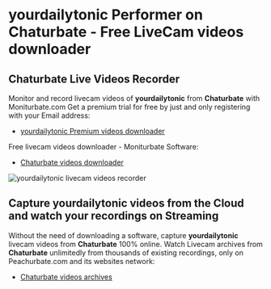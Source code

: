 # yourdailytonic Performer on Chaturbate - Free LiveCam videos downloader

## Chaturbate Live Videos Recorder

Monitor and record livecam videos of **yourdailytonic** from **Chaturbate** with Moniturbate.com
Get a premium trial for free by just and only registering with your Email address:
* [yourdailytonic Premium videos downloader](https://moniturbate.com/request-demo-licence-key.html)

Free livecam videos downloader - Moniturbate Software:
* [Chaturbate videos downloader](https://moniturbate.com/moniturbate-download-software.html)

![yourdailytonic livecam videos recorder](https://peachurnet.com/templates/moniturbate-software.png)


## Capture yourdailytonic videos from the Cloud and watch your recordings on Streaming

Without the need of downloading a software, capture **yourdailytonic** livecam videos from **Chaturbate** 100% online.
Watch Livecam archives from **Chaturbate** unlimitedly from thousands of existing recordings, only on Peachurbate.com and its websites network:
* [Chaturbate videos archives](https://peachurnet.com/)
